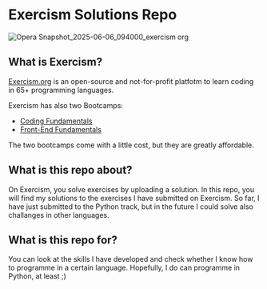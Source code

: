 # Exercism Solutions Repo
![Opera Snapshot_2025-06-06_094000_exercism org](https://github.com/user-attachments/assets/8135c0ad-02fa-4719-ac09-abeef958a150)

## What is Exercism?
[Exercism.org](https://www.exercism.org) is an open-source and not-for-profit platfotm to learn coding in 65+ programming languages.

Exercism has also two Bootcamps:
- [Coding Fundamentals](https://exercism.org/courses/coding-fundamentals)
- [Front-End Fundamentals](https://exercism.org/courses/front-end-fundamentals)

The two bootcamps come with a little cost, but they are greatly affordable.

## What is this repo about?
On Exercism, you solve exercises by uploading a solution. 
In this repo, you will find my solutions to the exercises I have submitted on Exercism. 
So far, I have just submitted to the Python track, but in the future I could solve also challanges in other languages.

## What is this repo for?
You can look at the skills I have developed and check whether I know how to programme in a certain language.
Hopefully, I do can programme in Python, at least ;)
